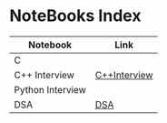 # NoteBooks Index

| Notebook         | Link                                     |
|------------------|------------------------------------------|
| C                | []()                                     |
| C++ Interview    | [C++Interview](/Notes/C++Interview.pdf)  |
| Python Interview |                                          |
| DSA              | [DSA](/Notes/DSA.pdf)                    |